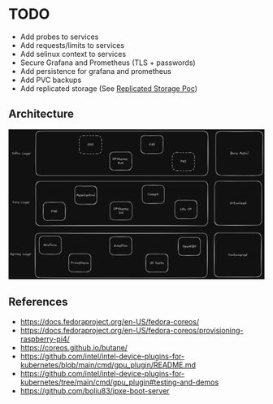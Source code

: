 # TODO

- Add probes to services
- Add requests/limits to services
- Add selinux context to services
- Secure Grafana and Prometheus (TLS + passwords)
- Add persistence for grafana and prometheus
- Add PVC backups
- Add replicated storage (See [Replicated Storage Poc](docs/replicated-storage-poc.md))

## Architecture

![homelab_architecture](docs/assets/homelab_high-level_architecture.png)

## References

- https://docs.fedoraproject.org/en-US/fedora-coreos/
- https://docs.fedoraproject.org/en-US/fedora-coreos/provisioning-raspberry-pi4/
- https://coreos.github.io/butane/
- https://github.com/intel/intel-device-plugins-for-kubernetes/blob/main/cmd/gpu_plugin/README.md
- https://github.com/intel/intel-device-plugins-for-kubernetes/tree/main/cmd/gpu_plugin#testing-and-demos
- https://github.com/boliu83/ipxe-boot-server
